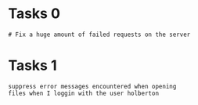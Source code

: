 # Tasks 0
    # Fix a huge amount of failed requests on the server
# Tasks 1
    suppress error messages encountered when opening 
    files when I loggin with the user holberton
